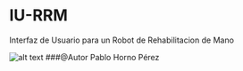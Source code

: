 # IU-RRM
Interfaz de Usuario para un Robot de Rehabilitacion de Mano


![alt text](https://imgur.com/a/34jaU)
###@Autor
Pablo Horno Pérez
